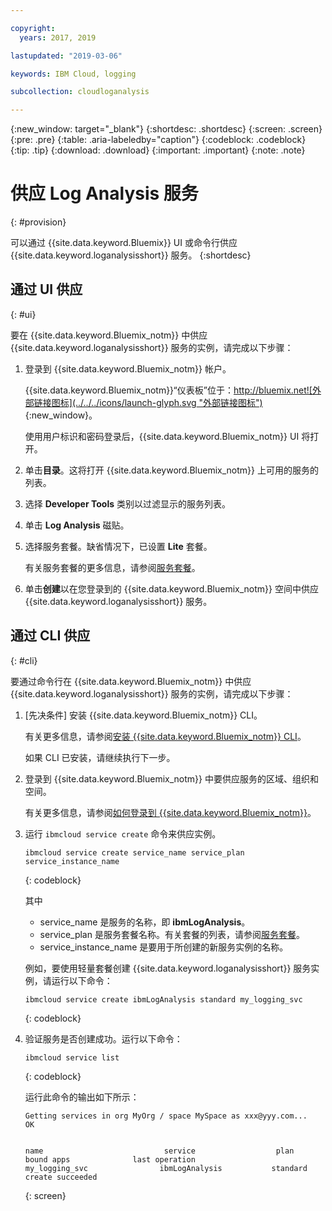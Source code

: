 ```yaml
---

copyright:
  years: 2017, 2019

lastupdated: "2019-03-06"

keywords: IBM Cloud, logging

subcollection: cloudloganalysis

---
```


{:new_window: target="_blank"}
{:shortdesc: .shortdesc}
{:screen: .screen}
{:pre: .pre}
{:table: .aria-labeledby="caption"}
{:codeblock: .codeblock}
{:tip: .tip}
{:download: .download}
{:important: .important}
{:note: .note}


# 供应 Log Analysis 服务
{: #provision}

可以通过 {{site.data.keyword.Bluemix}} UI 或命令行供应 {{site.data.keyword.loganalysisshort}} 服务。
{:shortdesc}


## 通过 UI 供应
{: #ui}

要在 {{site.data.keyword.Bluemix_notm}} 中供应 {{site.data.keyword.loganalysisshort}} 服务的实例，请完成以下步骤：

1. 登录到 {{site.data.keyword.Bluemix_notm}} 帐户。

    {{site.data.keyword.Bluemix_notm}}“仪表板”位于：[http://bluemix.net![外部链接图标](../../../icons/launch-glyph.svg "外部链接图标")](http://bluemix.net){:new_window}。
    
	使用用户标识和密码登录后，{{site.data.keyword.Bluemix_notm}} UI 将打开。

2. 单击**目录**。这将打开 {{site.data.keyword.Bluemix_notm}} 上可用的服务的列表。

3. 选择 **Developer Tools** 类别以过滤显示的服务列表。

4. 单击 **Log Analysis** 磁贴。

5. 选择服务套餐。缺省情况下，已设置 **Lite** 套餐。


    有关服务套餐的更多信息，请参阅[服务套餐](/docs/services/CloudLogAnalysis?topic=cloudloganalysis-log_analysis_ov#plans)。
	
6. 单击**创建**以在您登录到的 {{site.data.keyword.Bluemix_notm}} 空间中供应 {{site.data.keyword.loganalysisshort}} 服务。
  
 

## 通过 CLI 供应
{: #cli}

要通过命令行在 {{site.data.keyword.Bluemix_notm}} 中供应 {{site.data.keyword.loganalysisshort}} 服务的实例，请完成以下步骤：

1. [先决条件] 安装 {{site.data.keyword.Bluemix_notm}} CLI。

   有关更多信息，请参阅[安装 {{site.data.keyword.Bluemix_notm}} CLI](/docs/cli?topic=cloud-cli-ibmcloud-cli#overview)。
   
   如果 CLI 已安装，请继续执行下一步。
    
2. 登录到 {{site.data.keyword.Bluemix_notm}} 中要供应服务的区域、组织和空间。 

    有关更多信息，请参阅[如何登录到 {{site.data.keyword.Bluemix_notm}}](/docs/services/CloudLogAnalysis/qa?topic=cloudloganalysis-cli_qa#login)。
	
3. 运行 `ibmcloud service create` 命令来供应实例。

    ```
	ibmcloud service create service_name service_plan service_instance_name
	```
	{: codeblock}
	
	其中
	
	* service_name 是服务的名称，即 **ibmLogAnalysis**。
	* service_plan 是服务套餐名称。有关套餐的列表，请参阅[服务套餐](/docs/services/CloudLogAnalysis?topic=cloudloganalysis-log_analysis_ov#plans)。
	* service_instance_name 是要用于所创建的新服务实例的名称。

	例如，要使用轻量套餐创建 {{site.data.keyword.loganalysisshort}} 服务实例，请运行以下命令：
	
	```
	ibmcloud service create ibmLogAnalysis standard my_logging_svc
	```
	{: codeblock}
	
4. 验证服务是否创建成功。运行以下命令：

    ```	
	ibmcloud service list
	```
	{: codeblock}
	
	运行此命令的输出如下所示：
	
	
	
	```
    Getting services in org MyOrg / space MySpace as xxx@yyy.com...
    OK

    
    name                           service                  plan                   bound apps              last operation
    my_logging_svc                ibmLogAnalysis           standard                                        create succeeded
	```
	{: screen}

	



